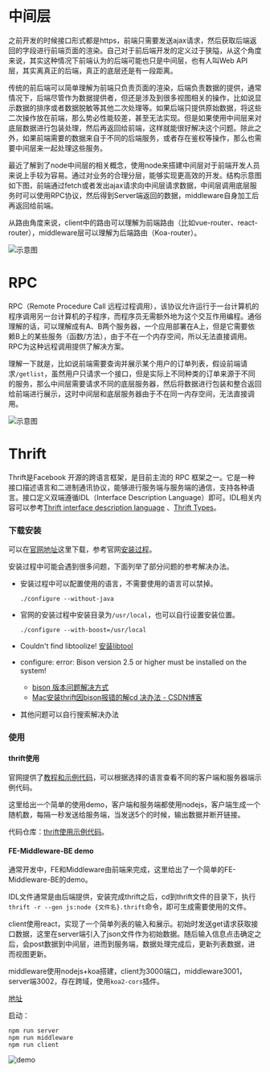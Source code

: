 # 中间层

之前开发的时候接口形式都是https，前端只需要发送ajax请求，然后获取后端返回的字段进行前端页面的渲染。自己对于前后端开发的定义过于狭隘，从这个角度来说，其实这种情况下前端认为的后端可能也只是中间层，也有人叫Web API层，其实离真正的后端，真正的底层还是有一段距离。

传统的前后端可以简单理解为前端只负责页面的渲染，后端负责数据的提供，通常情况下，后端尽管作为数据提供者，但还是涉及到很多视图相关的操作，比如说显示数据的排序或者数据脱敏等其他二次处理等。如果后端只提供原始数据，将这些二次操作放在前端，那么势必性能较差，甚至无法实现。但是如果使用中间层来对底层数据进行包装处理，然后再返回给前端，这样就能很好解决这个问题。除此之外，如果前端需要的数据来自于不同的后端服务，或者存在鉴权等操作，那么也需要中间层来一起处理这些服务。

最近了解到了node中间层的相关概念，使用node来搭建中间层对于前端开发人员来说上手较为容易。通过对业务的合理分层，能够实现更高效的开发。结构示意图如下图，前端通过fetch或者发出ajax请求向中间层请求数据，中间层调用底层服务时可以使用RPC协议，然后得到Server端返回的数据，middleware自身加工后再返回给前端。

从路由角度来说，client中的路由可以理解为前端路由（比如vue-router、react-router），middleware层可以理解为后端路由（Koa-router）。

![示意图](https://ws2.sinaimg.cn/large/006tNbRwgy1fuhfakh3t8j30su080q3g.jpg)

# RPC

RPC（Remote Procedure Call 远程过程调用），该协议允许运行于一台计算机的程序调用另一台计算机的子程序，而程序员无需额外地为这个交互作用编程。通俗理解的话，可以理解成有A、B两个服务器，一个应用部署在A上，但是它需要依赖B上的某些服务（函数/方法），由于不在一个内存空间，所以无法直接调用。RPC为这种远程调用提供了解决方案。

理解一下就是，比如说前端需要查询并展示某个用户的订单列表，假设前端请求`/getlist`，虽然用户只请求一个接口，但是实际上不同种类的订单来源于不同的服务，那么中间层需要请求不同的底层服务器，然后将数据进行包装和整合返回给前端进行展示，这时中间层和底层服务器由于不在同一内存空间，无法直接调用。

![示意图](https://ws1.sinaimg.cn/large/006tNbRwgy1fuhfw0fv8tj30yk0hogna.jpg)

# Thrift

Thrift是Facebook 开源的跨语言框架，是目前主流的 RPC 框架之一。它是一种接口描述语言和二进制通讯协议，能够进行服务端与服务端的通信，支持各种语言。接口定义双端遵循IDL（Interface Description Language）即可。IDL相关内容可以参考[Thrift interface description language](https://thrift.apache.org/docs/idl) 、[Thrift Types](http://thrift.apache.org/docs/types)。

### 下载安装

可以在[官网地址](https://thrift.apache.org/download)这里下载，参考官网[安装过程](https://thrift.apache.org/docs/BuildingFromSource)。

安装过程中可能会遇到很多问题，下面列举了部分问题的参考解决办法。

- 安装过程中可以配置使用的语言，不需要使用的语言可以禁掉。

  ```shell
  ./configure --without-java
  ```

- 官网的安装过程中安装目录为`/usr/local`，也可以自行设置安装位置。

  ```shell
  ./configure --with-boost=/usr/local
  ```

- Couldn't find libtoolize!     [安装libtool](https://blog.csdn.net/zhouwy_sy/article/details/52993489)
- configure: error: Bison version 2.5 or higher must be installed on the system!  
  -  [bison 版本问题解决方式](https://stackoverflow.com/questions/31805431/how-to-install-bison-on-mac-osx)
  - [Mac安装thrift因bison报错的解cd 决办法 - CSDN博客](https://blog.csdn.net/cumt168/article/details/50457962)
- 其他问题可以自行搜索解决办法

### 使用

#### thrift使用

官网提供了[教程和示例代码](https://thrift.apache.org/tutorial/)，可以根据选择的语言查看不同的客户端和服务器端示例代码。

这里给出一个简单的使用demo，客户端和服务端都使用nodejs，客户端生成一个随机数，每隔一秒发送给服务端，当发送5个的时候，输出数据并断开链接。

代码仓库：[thrift使用示例代码](http://git.sankuai.com/users/chentengda/repos/thrift-tutorial/browse)。



#### FE-Middleware-BE demo

通常开发中，FE和Middleware由前端来完成，这里给出了一个简单的FE-Middleware-BE的demo。

IDL文件通常是由后端提供，安装完成thrift之后，cd到thrift文件的目录下，执行`thrift -r --gen js:node {文件名}.thrift`命令，即可生成需要使用的文件。

client使用react，实现了一个简单列表的输入和展示。初始时发送get请求获取接口数据，这里在server端引入了json文件作为初始数据。随后输入信息点击确定之后，会post数据到中间层，进而到服务端，数据处理完成后，更新列表数据，进而视图更新。

middleware使用nodejs+koa搭建，client为3000端口，middleware3001，server端3002，存在跨域，使用`koa2-cors`插件。

[地址](http://git.sankuai.com/users/chentengda/repos/thrift-starter/browse)

启动：

```shell
npm run server
npm run middleware
npm run client
```





![demo](https://ws1.sinaimg.cn/large/006tNbRwgy1fuywbe5t5cj30ky0nct9j.jpg)







